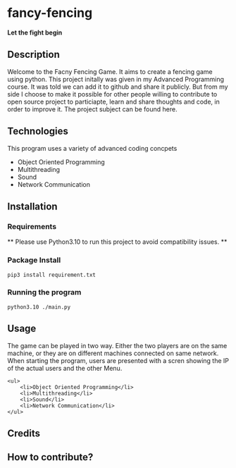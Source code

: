 
# fancy-fencing
__Let the fight begin__

## Description
<p>
Welcome to the Facny Fencing Game. It aims to create a fencing game using python. This project initally was given in my Advanced Programming course. It was told we can add it to github and share it publicly. But from my side I choose to make it possible for other people willing to contribute to open source project to particiapte, learn and share thoughts and code, in order to improve it. The project subject can be found here. 
</p>

## Technologies
<p>
This program uses a variety of advanced coding concpets
    <ul>
        <li>Object Oriented Programming</li>
        <li>Multithreading</li>
        <li>Sound</li>
        <li>Network Communication</li>
    </ul>
</p>

## Installation

### Requirements

** Please use Python3.10 to run this project to avoid compatibility issues. **

### Package Install

    pip3 install requirement.txt

### Running the program

    python3.10 ./main.py

## Usage
The game can be played in two way. Either the two players are on the same machine, or they are on different machines connected on same network. When starting the program, users are presented with a scren showing the IP of the actual users and the other Menu.

    <ul>
        <li>Object Oriented Programming</li>
        <li>Multithreading</li>
        <li>Sound</li>
        <li>Network Communication</li>
    </ul>
    
## Credits

## How to contribute?   
